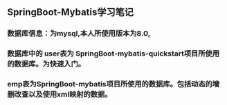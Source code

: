 ## SpringBoot-Mybatis学习笔记

### 数据库信息：为mysql,本人所使用版本为8.0,

### 数据库中的 user表为 SpringBoot-mybatis-quickstart项目所使用的数据库。为快速入门。

### emp表为SpringBoot-mybatis项目所使用的数据库。包括动态的增删改查以及使用xml映射的数据。



